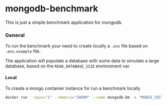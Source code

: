 # mongodb-benchmark

This is just a simple benchmark application for mongodb.

### General

To run the benchmark your need to create locally a `.env` file based on `.enx.example` file.

The application will populate a database with some data to simulate a large database, based on the `READ_DATABASE_SIZE` environment var.

#### Local

To create a mongo container instance for run a benchmark locally

```bash
docker run --cpus="1" --memory="2000M" --name mongodb-bm -e "MONGO_INITDB_ROOT_USERNAME=user" -e "MONGO_INITDB_ROOT_PASSWORD=pass" -e "MONGO_INITDB_DATABASE=benchmark" -d -p 27017:27017 mongo
```

